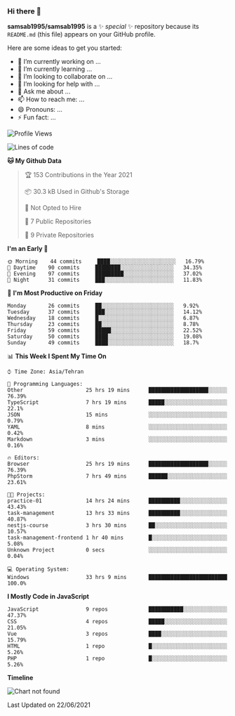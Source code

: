 ### Hi there 👋

**samsab1995/samsab1995** is a ✨ _special_ ✨ repository because its `README.md` (this file) appears on your GitHub profile.

Here are some ideas to get you started:

- 🔭 I’m currently working on ...
- 🌱 I’m currently learning ...
- 👯 I’m looking to collaborate on ...
- 🤔 I’m looking for help with ...
- 💬 Ask me about ...
- 📫 How to reach me: ...
- 😄 Pronouns: ...
- ⚡ Fun fact: ...

<!--START_SECTION:waka-->
![Profile Views](http://img.shields.io/badge/Profile%20Views-0-blue)

![Lines of code](https://img.shields.io/badge/From%20Hello%20World%20I%27ve%20Written-314245%20lines%20of%20code-blue)

**🐱 My Github Data** 

> 🏆 153 Contributions in the Year 2021
 > 
> 📦 30.3 kB Used in Github's Storage 
 > 
> 🚫 Not Opted to Hire
 > 
> 📜 7 Public Repositories 
 > 
> 🔑 9 Private Repositories  
 > 
**I'm an Early 🐤** 

```text
🌞 Morning    44 commits     ████░░░░░░░░░░░░░░░░░░░░░   16.79% 
🌆 Daytime    90 commits     ████████░░░░░░░░░░░░░░░░░   34.35% 
🌃 Evening    97 commits     █████████░░░░░░░░░░░░░░░░   37.02% 
🌙 Night      31 commits     ███░░░░░░░░░░░░░░░░░░░░░░   11.83%

```
📅 **I'm Most Productive on Friday** 

```text
Monday       26 commits     ██░░░░░░░░░░░░░░░░░░░░░░░   9.92% 
Tuesday      37 commits     ███░░░░░░░░░░░░░░░░░░░░░░   14.12% 
Wednesday    18 commits     █░░░░░░░░░░░░░░░░░░░░░░░░   6.87% 
Thursday     23 commits     ██░░░░░░░░░░░░░░░░░░░░░░░   8.78% 
Friday       59 commits     █████░░░░░░░░░░░░░░░░░░░░   22.52% 
Saturday     50 commits     ████░░░░░░░░░░░░░░░░░░░░░   19.08% 
Sunday       49 commits     ████░░░░░░░░░░░░░░░░░░░░░   18.7%

```


📊 **This Week I Spent My Time On** 

```text
⌚︎ Time Zone: Asia/Tehran

💬 Programming Languages: 
Other                    25 hrs 19 mins      ███████████████████░░░░░░   76.39% 
TypeScript               7 hrs 19 mins       █████░░░░░░░░░░░░░░░░░░░░   22.1% 
JSON                     15 mins             ░░░░░░░░░░░░░░░░░░░░░░░░░   0.79% 
YAML                     8 mins              ░░░░░░░░░░░░░░░░░░░░░░░░░   0.42% 
Markdown                 3 mins              ░░░░░░░░░░░░░░░░░░░░░░░░░   0.16%

🔥 Editors: 
Browser                  25 hrs 19 mins      ███████████████████░░░░░░   76.39% 
PhpStorm                 7 hrs 49 mins       ██████░░░░░░░░░░░░░░░░░░░   23.61%

🐱‍💻 Projects: 
practice-01              14 hrs 24 mins      ██████████░░░░░░░░░░░░░░░   43.43% 
task-management          13 hrs 33 mins      ██████████░░░░░░░░░░░░░░░   40.87% 
nestjs-course            3 hrs 30 mins       ██░░░░░░░░░░░░░░░░░░░░░░░   10.57% 
task-management-frontend 1 hr 40 mins        █░░░░░░░░░░░░░░░░░░░░░░░░   5.08% 
Unknown Project          0 secs              ░░░░░░░░░░░░░░░░░░░░░░░░░   0.04%

💻 Operating System: 
Windows                  33 hrs 9 mins       █████████████████████████   100.0%

```

**I Mostly Code in JavaScript** 

```text
JavaScript               9 repos             ███████████░░░░░░░░░░░░░░   47.37% 
CSS                      4 repos             █████░░░░░░░░░░░░░░░░░░░░   21.05% 
Vue                      3 repos             ████░░░░░░░░░░░░░░░░░░░░░   15.79% 
HTML                     1 repo              █░░░░░░░░░░░░░░░░░░░░░░░░   5.26% 
PHP                      1 repo              █░░░░░░░░░░░░░░░░░░░░░░░░   5.26%

```


**Timeline**

![Chart not found](https://raw.githubusercontent.com/samsab1995/samsab1995/main/charts/bar_graph.png) 


 Last Updated on 22/06/2021
<!--END_SECTION:waka-->
